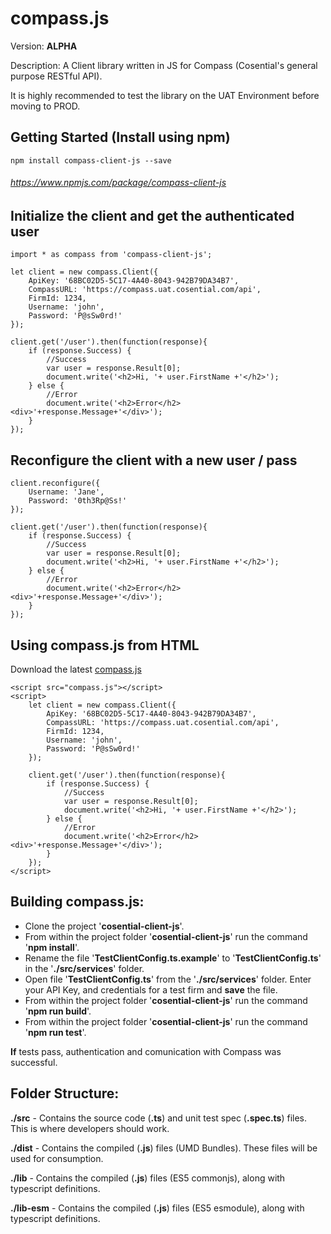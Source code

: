 # compass.js

Version: **ALPHA**

Description: A Client library written in JS for Compass (Cosential's general purpose RESTful API).

It is highly recommended to test the library on the UAT Environment before moving to PROD.

## Getting Started (Install using npm)

```
npm install compass-client-js --save
```

###### https://www.npmjs.com/package/compass-client-js

## Initialize the client and get the authenticated user

```
import * as compass from 'compass-client-js';

let client = new compass.Client({
    ApiKey: '68BC02D5-5C17-4A40-8043-942B79DA34B7',
    CompassURL: 'https://compass.uat.cosential.com/api',
    FirmId: 1234,
    Username: 'john',
    Password: 'P@sSw0rd!'
});

client.get('/user').then(function(response){
    if (response.Success) {
        //Success
        var user = response.Result[0];
        document.write('<h2>Hi, '+ user.FirstName +'</h2>');
    } else {
        //Error
        document.write('<h2>Error</h2><div>'+response.Message+'</div>');
    }
});
```

## Reconfigure the client with a new user / pass

```
client.reconfigure({
    Username: 'Jane',
    Password: '0th3Rp@Ss!'
});

client.get('/user').then(function(response){
    if (response.Success) {
        //Success
        var user = response.Result[0];
        document.write('<h2>Hi, '+ user.FirstName +'</h2>');
    } else {
        //Error
        document.write('<h2>Error</h2><div>'+response.Message+'</div>');
    }
});
```

## Using compass.js from HTML

Download the latest [compass.js](./dist/compass.zip)

```
<script src="compass.js"></script>
<script>
    let client = new compass.Client({
        ApiKey: '68BC02D5-5C17-4A40-8043-942B79DA34B7',
        CompassURL: 'https://compass.uat.cosential.com/api',
        FirmId: 1234,
        Username: 'john',
        Password: 'P@sSw0rd!'
    });
    
    client.get('/user').then(function(response){
        if (response.Success) {
            //Success
            var user = response.Result[0];
            document.write('<h2>Hi, '+ user.FirstName +'</h2>');
        } else {
            //Error
            document.write('<h2>Error</h2><div>'+response.Message+'</div>');
        }
    });
</script>
```

## Building compass.js:

- Clone the project '**cosential-client-js**'.
- From within the project folder '**cosential-client-js**' run the command '**npm install**'.
- Rename the file '**TestClientConfig.ts.example**' to '**TestClientConfig.ts**' in the '**./src/services**' folder.
- Open file '**TestClientConfig.ts**' from the '**./src/services**' folder. Enter your API Key, and credentials for a test firm and **save** the file.
- From within the project folder '**cosential-client-js**' run the command '**npm run build**'.
- From within the project folder '**cosential-client-js**' run the command '**npm run test**'.


**If** tests pass, authentication and comunication with Compass was successful.

## Folder Structure:

**./src** - Contains the source code (**.ts**) and unit test spec (**.spec.ts**) files. This is where developers should work.

**./dist** - Contains the compiled (**.js**) files (UMD Bundles). These files will be used for consumption. 

**./lib** - Contains the compiled (**.js**) files (ES5 commonjs), along with typescript definitions.

**./lib-esm** - Contains the compiled (**.js**) files (ES5 esmodule), along with typescript definitions.